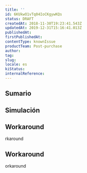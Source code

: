 ```yaml
---
title: ''
id: 6KUkwO1vTq04IoCKgywKQs
status: DRAFT
createdAt: 2018-11-30T19:23:41.543Z
updatedAt: 2019-12-31T15:16:41.013Z
publishedAt: 
firstPublishedAt: 
contentType: knownIssue
productTeam: Post-purchase
author: 
tag: 
slug: 
locale: es
kiStatus: 
internalReference: 
---
```


## Sumario



## Simulación



## Workaround



rkaround







## Workaround



orkaround







